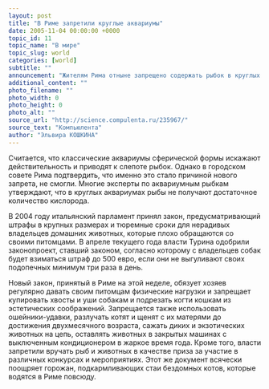 ```yaml
---
layout: post
title: "В Риме запретили круглые аквариумы"
date: 2005-11-04 00:00:00 +0000
topic_id: 11
topic_name: "В мире"
topic_slug: world
categories: [world]
subtitle: ""
announcement: "Жителям Рима отныне запрещено содержать рыбок в круглых аквариумах, а владельцам собак предписано регулярно выводить питомцев на прогулку. Новый закон о защите домашних животных был принят муниципалитетом города, сообщает агентство Reuters."
additional_content: ""
photo_filename: ""
photo_width: 0
photo_height: 0
photo_alt: ""
source_url: "http://science.compulenta.ru/235967/"
source_text: "Компьюлента"
author: "Эльвира КОШКИНА"
---
```

Считается, что классические аквариумы сферической формы искажают действительность и приводят к слепоте рыбок. Однако в городском совете Рима подтвердить, что именно это стало причиной нового запрета, не смогли. Многие эксперты по аквариумным рыбкам утверждают, что в круглых аквариумах рыбы не получают достаточное количество кислорода.

В 2004 году итальянский парламент принял закон, предусматривающий штрафы в крупных размерах и тюремные сроки для нерадивых владельцев домашних животных, которые плохо обращаются со своими питомцами. В апреле текущего года власти Турина одобрили законопроект, ставший законом, согласно которому с владельцев собак будет взиматься штраф до 500 евро, если они не выгуливают своих подопечных минимум три раза в день.

Новый закон, принятый в Риме на этой неделе, обязует хозяев регулярно давать своим питомцам физические нагрузки и запрещает купировать хвосты и уши собакам и подрезать когти кошкам из эстетических соображений. Запрещается также использовать ошейники-удавки, разлучать котят и щенят с их матерями до достижения двухмесячного возраста, сажать диких и экзотических животных на цепь, оставлять животных в закрытых машинах с выключенным кондиционером в жаркое время года. Кроме того, власти запретили вручать рыб и животных в качестве приза за участие в различных конкурсах и мероприятиях. Этот же документ всячески поощряет горожан, подкармливающих стаи бездомных котов, которые водятся в Риме повсюду.

